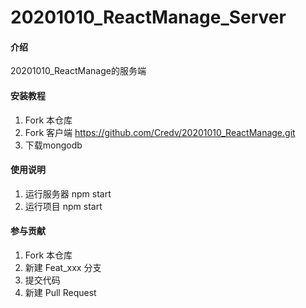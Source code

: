 # 20201010_ReactManage_Server

#### 介绍
20201010_ReactManage的服务端


#### 安装教程

1.  Fork 本仓库
2.  Fork 客户端 https://github.com/Credv/20201010_ReactManage.git
3.  下载mongodb

#### 使用说明

1.  运行服务器 npm start
2.  运行项目 npm start


#### 参与贡献

1.  Fork 本仓库
2.  新建 Feat_xxx 分支
3.  提交代码
4.  新建 Pull Request
